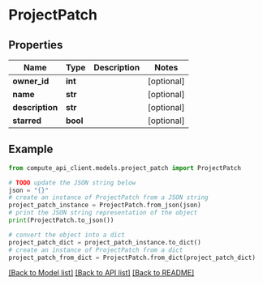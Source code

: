 # ProjectPatch


## Properties

Name | Type | Description | Notes
------------ | ------------- | ------------- | -------------
**owner_id** | **int** |  | [optional] 
**name** | **str** |  | [optional] 
**description** | **str** |  | [optional] 
**starred** | **bool** |  | [optional] 

## Example

```python
from compute_api_client.models.project_patch import ProjectPatch

# TODO update the JSON string below
json = "{}"
# create an instance of ProjectPatch from a JSON string
project_patch_instance = ProjectPatch.from_json(json)
# print the JSON string representation of the object
print(ProjectPatch.to_json())

# convert the object into a dict
project_patch_dict = project_patch_instance.to_dict()
# create an instance of ProjectPatch from a dict
project_patch_from_dict = ProjectPatch.from_dict(project_patch_dict)
```
[[Back to Model list]](../README.md#documentation-for-models) [[Back to API list]](../README.md#documentation-for-api-endpoints) [[Back to README]](../README.md)


